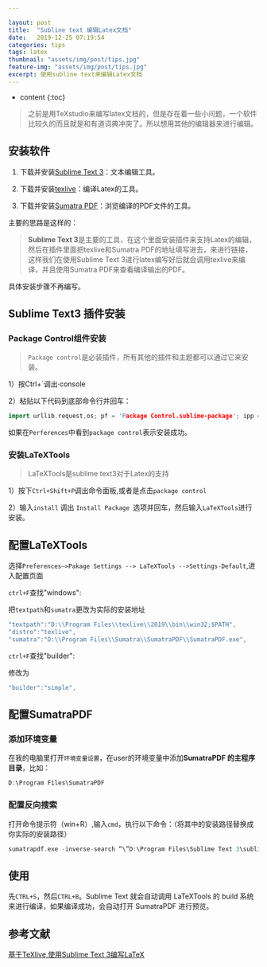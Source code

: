 ```yaml
---

layout: post
title:  "Subline text 编辑Latex文档"
date:   2019-12-25 07:19:54
categories: tips
tags: latex
thumbnail: "assets/img/post/tips.jpg"
feature-img: "assets/img/post/tips.jpg"
excerpt: 使用subline text来编辑Latex文档
---
```


* content
{:toc}
>  之前是用TeXstudio来编写latex文档的，但是存在着一些小问题，一个软件比较久的而且就是和有道词典冲突了。所以想用其他的编辑器来进行编辑。



## 安装软件

1. 下载并安装[Sublime Text 3](https://www.sublimetext.com/3)：文本编辑工具。

2. 下载并安装[texlive](https://mirrors.tuna.tsinghua.edu.cn/CTAN/systems/texlive/Images/)：编译Latex的工具。

3. 下载并安装[Sumatra PDF](https://www.sumatrapdfreader.org/download-free-pdf-viewer.html)：浏览编译的PDF文件的工具。

主要的思路是这样的：

> **Sublime Text 3**是主要的工具，在这个里面安装插件来支持Latex的编辑，然后在插件里面把texlive和Sumatra PDF的地址填写进去，来进行链接，这样我们在使用Sublime Text 3进行latex编写好后就会调用texlive来编译，并且使用Sumatra PDF来查看编译输出的PDF。

具体安装步骤不再编写。

## Sublime Text3 插件安装

### Package Control组件安装

> `Package control`是必装插件，所有其他的插件和主题都可以通过它来安装。

1）按Ctrl+`调出·console

2）粘贴以下代码到底部命令行并回车：

```c++
import urllib.request,os; pf = 'Package Control.sublime-package'; ipp = sublime.installed_packages_path(); urllib.request.install_opener( urllib.request.bui<br>ld_opener( urllib.request.ProxyHandler()) ); open(os.path.join(ipp, pf), 'wb').write(urllib.request.urlopen( 'http://sublime.wbond.net/' + pf.replace(' ',<br>'%20')).read())
```

如果在`Perferences`中看到`package control`表示安装成功。

### 安装LaTeXTools

> LaTeXTools是sublime text3对于Latex的支持

1）按下`Ctrl+Shift+P`调出命令面板,或者是点击`package control`

2）输入`install` 调出 `Install Package `选项并回车，然后输入`LaTeXTools`进行安装。



## 配置LaTeXTools

选择`Preferences—>Pakage Settings --> LaTeXTools -->Settings-Default`,进入配置页面

`ctrl+F`查找"windows":

把`textpath`和`sumatra`更改为实际的安装地址

```c++
"textpath":"D:\\Program Files\\texlive\\2019\\bin\\win32;$PATH",
"distro":"texlive",
"sumatra":"D:\\Program Files\\Sumatra\\SumatraPDF\\SumatraPDF.exe",
```

`ctrl+F`查找"builder":

修改为

```c++
"builder":"simple",
```



## 配置SumatraPDF

### 添加环境变量

在我的电脑里打开`环境变量设置`，在user的环境变量中添加**SumatraPDF 的主程序目录**，比如：

```c++
D:\Program Files\SumatraPDF
```

### 配置反向搜索

打开命令提示符（win+R）,输入`cmd`，执行以下命令：（将其中的安装路径替换成你实际的安装路径）

```c
sumatrapdf.exe -inverse-search “\”D:\Program Files\Sublime Text 3\sublime_text.exe\” \”%f:%l\”“
```

## 使用

先`CTRL+S`，然后`CTRL+B`。Sublime Text 就会自动调用 LaTeXTools 的 build 系统来进行编译，如果编译成功，会自动打开 SumatraPDF 进行预览。





## 参考文献

[基于TeXlive,使用Sublime Text 3编写LaTeX](https://blog.csdn.net/qazxswed807/article/details/51234834)
